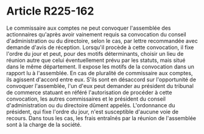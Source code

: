 # Article R225-162

Le commissaire aux comptes ne peut convoquer l'assemblée des actionnaires qu'après avoir vainement requis sa convocation du conseil d'administration ou du directoire, selon le cas, par lettre recommandée avec demande d'avis de réception.   Lorsqu'il procède à cette convocation, il fixe l'ordre du jour et peut, pour des motifs déterminants, choisir un lieu de réunion autre que celui éventuellement prévu par les statuts, mais situé dans le même département. Il expose les motifs de la convocation dans un rapport lu à l'assemblée.   En cas de pluralité de commissaire aux comptes, ils agissent d'accord entre eux. S'ils sont en désaccord sur l'opportunité de convoquer l'assemblée, l'un d'eux peut demander au président du tribunal de commerce statuant en référé l'autorisation de procéder à cette convocation, les autres commissaires et le président du conseil d'administration ou du directoire dûment appelés. L'ordonnance du président, qui fixe l'ordre du jour, n'est susceptible d'aucune voie de recours.   Dans tous les cas, les frais entraînés par la réunion de l'assemblée sont à la charge de la société.